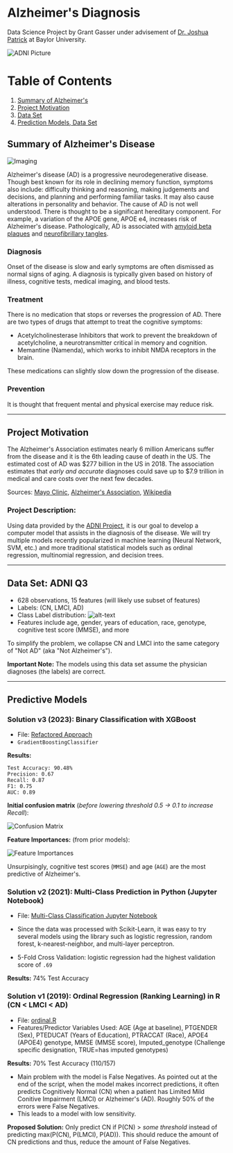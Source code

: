 

# Alzheimer's Diagnosis
Data Science Project by Grant Gasser under advisement of [Dr. Joshua Patrick](https://statistics.artsandsciences.baylor.edu/person/dr-joshua-d-patrick "Joshua Patrick") at Baylor University.

![ADNI Picture](assets/adni.png "ADNI")

# Table of Contents
1. [Summary of Alzheimer's](https://github.com/grantgasser/Alzheimers-Prediction#summary-of-alzheimers-disease)
2. [Project Motivation](https://github.com/grantgasser/Alzheimers-Prediction#project-motivation)
3. [Data Set](https://github.com/grantgasser/Alzheimers-Prediction#first-data-set-adni-q3)
4. [Prediction Models, Data Set](https://github.com/grantgasser/Alzheimers-Prediction#prediction-models)


## Summary of Alzheimer's Disease

![Imaging](assets/imaging.jpg "Alzheimer's Imaging")

Alzheimer's disease (AD) is a progressive neurodegenerative disease. Though best known for its role in declining memory function, symptoms also include: difficulty thinking and reasoning, making judgements and decisions, and planning and performing familiar tasks. It may also cause alterations in personality and behavior. The cause of AD is not well understood. There is thought to be a significant hereditary component. For example, a variation of the APOE gene, APOE e4, increases risk of Alzheimer's disease. Pathologically, AD is associated with [amyloid beta plaques](https://www.google.com/search?amyloid+plaques) and [neurofibrillary tangles](https://www.google.com/search?neurofibrillary+tangles).

### Diagnosis
Onset of the disease is slow and early symptoms are often dismissed as normal signs of aging. A diagnosis is typically given based on history of illness, cognitive tests, medical imaging, and blood tests.

### Treatment
There is no medication that stops or reverses the progression of AD. There are two types of drugs that attempt to treat the cognitive symptoms:
* Acetylcholinesterase Inhibitors that work to prevent the breakdown of acetylcholine, a neurotransmitter critical in memory and cognition. 
* Memantine (Namenda), which works to inhibit NMDA receptors in the brain.

These medications can slightly slow down the progression of the disease.

### Prevention
It is thought that frequent mental and physical exercise may reduce risk.

---

## Project Motivation
The Alzheimer's Association estimates nearly 6 million Americans suffer from the disease and it is the 6th leading cause of death in the US. The estimated cost of AD was $277 billion in the US in 2018. The association estimates that *early and accurate* diagnoses could save up to $7.9 trillion in medical and care costs over the next few decades. 

Sources: [Mayo Clinic](https://www.mayoclinic.org/diseases-conditions/alzheimers-disease/symptoms-causes/syc-20350447 "Mayo Clinic - Alzheimer's Disease"), [Alzheimer's Association](https://www.alz.org/alzheimers-dementia/facts-figures), [Wikipedia](https://en.wikipedia.org/wiki/Alzheimer's_disease)


### Project Description: 
Using data provided by the [ADNI Project](http://adni.loni.usc.edu/), it is our goal to develop a computer model that assists in the diagnosis of the disease. We will try multiple models recently popularized in machine learning (Neural Network, SVM, etc.) and more traditional statistical models such as ordinal regression, multinomial regression, and decision trees. 

---
## Data Set: ADNI Q3
* 628 observations, 15 features (will likely use subset of features)
* Labels: (CN, LMCI, AD)
* Class Label distribution:
![alt-text](assets/class_distribution_q3.JPG "Class Distribution Image")
* Features include age, gender, years of education, race, genotype, cognitive test score (MMSE), and more

To simplify the problem, we collapse CN and LMCI into the same category of "Not AD" (aka "Not Alzheimer's").

**Important Note:** The models using this data set assume the physician diagnoses (the labels) are correct.

---
## Predictive Models

### Solution v3 (2023): Binary Classification with XGBoost
* File: [Refactored Approach](Refactored_Approach_2023.ipynb)
* `GradientBoostingClassifier`

**Results:**
```
Test Accuracy: 90.48%
Precision: 0.67
Recall: 0.87
F1: 0.75
AUC: 0.89
```

**Initial confusion matrix** (_before lowering threshold 0.5 -> 0.1 to increase Recall_):

![Confusion Matrix](assets/confusion_matrix.png)

**Feature Importances:** (from prior models):

![Feature Importances](assets/importance.png)

Unsurpisingly, cognitive test scores (`MMSE`) and age (`AGE`) are the most predictive of Alzheimer's.

### Solution v2 (2021): Multi-Class Prediction in Python (Jupyter Notebook)
* File: [Multi-Class Classification Jupyter Notebook](https://github.com/grantgasser/Alzheimers-Prediction/blob/master/Multi-Class%20Classification%20ADNI.ipynb)
* Since the data was processed with Scikit-Learn, it was easy to try several models using the library such as logistic regression, random forest, k-nearest-neighbor, and multi-layer perceptron.

* 5-Fold Cross Validation: logistic regression had the highest validation score of `.69`

**Results:** 74% Test Accuracy

### Solution v1 (2019): Ordinal Regression (Ranking Learning) in R (CN < LMCI < AD)
* File: [ordinal.R](https://github.com/grantgasser/Alzheimers-Prediction/blob/master/ordinal.R)
* Features/Predictor Variables Used: AGE (Age at baseline), PTGENDER (Sex), PTEDUCAT (Years of Education), PTRACCAT (Race), APOE4 (APOE4) genotype, MMSE (MMSE score), Imputed_genotype (Challenge specific designation, TRUE=has imputed genotypes)

**Results:** 70% Test Accuracy (110/157)
* Main problem with the model is False Negatives. As pointed out at the end of the script, when the model makes incorrect predictions, it often predicts Cognitively Normal (CN) when a patient has Limited Mild Conitive Impairment (LMCI) or Alzheimer's (AD). Roughly 50% of the errors were False Negatives.
* This leads to a model with low sensitivity.

**Proposed Solution:** Only predict CN if P(CN) > *some threshold* instead of predicting max(P(CN), P(LMCI), P(AD)). This should reduce the amount of CN predictions and thus, reduce the amount of False Negatives.  
